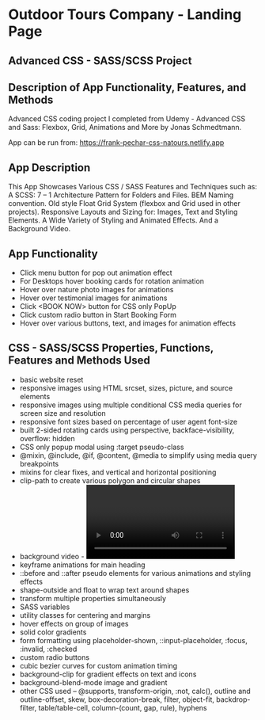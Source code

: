 # Outdoor Tours Company - Landing Page
## Advanced CSS - SASS/SCSS Project
## Description of App Functionality, Features, and Methods

Advanced CSS coding project I completed from Udemy - Advanced CSS and Sass: Flexbox, Grid, Animations and More by Jonas Schmedtmann. 

App can be run from: https://frank-pechar-css-natours.netlify.app

## App Description

This App Showcases Various CSS / SASS Features and Techniques such as: A SCSS: 7 – 1 Architecture Pattern for Folders and Files. BEM Naming convention. Old style Float Grid System (flexbox and Grid used in other projects). Responsive Layouts and Sizing for: Images, Text and Styling Elements. A Wide Variety of Styling and Animated Effects. And a Background Video.

## App Functionality

- Click menu button for pop out animation effect
- For Desktops hover booking cards for rotation animation
- Hover over nature photo images for animations
- Hover over testimonial images for animations
- Click &lt;BOOK NOW&gt; button for CSS only PopUp
- Click custom radio button in Start Booking Form
- Hover over various buttons, text, and images for animation effects

## CSS - SASS/SCSS Properties, Functions, Features and Methods Used

- basic website reset
- responsive images using HTML srcset, sizes, picture, and source elements
- responsive images using multiple conditional CSS media queries for screen size and resolution
- responsive font sizes based on percentage of user agent font-size
- built 2-sided rotating cards using perspective, backface-visibility, overflow: hidden
- CSS only popup modal using :target pseudo-class
- @mixin, @include, @if, @content, @media to simplify using media query breakpoints
- mixins for clear fixes, and vertical and horizontal positioning 
- clip-path to create various polygon and circular shapes
- background video - <video> HTML element 
- keyframe animations for main heading
- ::before and ::after pseudo elements for various animations and styling effects
- shape-outside and float to wrap text around shapes
- transform multiple properties simultaneously
- SASS variables
- utility classes for centering and margins 
- hover effects on group of images
- solid color gradients
- form formatting using placeholder-shown, ::input-placeholder, :focus, :invalid, :checked
- custom radio buttons
- cubic bezier curves for custom animation timing
- background-clip for gradient effects on text and icons
- background-blend-mode image and gradient
- other CSS used – @supports, transform-origin, :not, calc(), outline and outline-offset, skew, box-decoration-break, filter, object-fit, backdrop-filter, table/table-cell, column-(count, gap, rule), hyphens 
 
